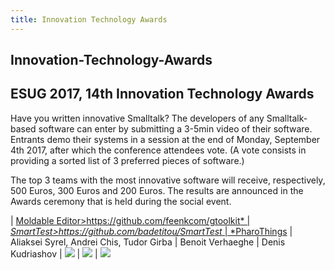 ```yaml
---
title: Innovation Technology Awards
---
```


## Innovation-Technology-Awards

## **ESUG 2017, 14th Innovation Technology Awards**


Have you written innovative Smalltalk? The developers of any Smalltalk-based software can enter by submitting a 3-5min video of their software. Entrants demo their systems in a session at the end of Monday, September 4th 2017, after which the conference attendees vote. (A vote consists in providing a sorted list of 3 preferred pieces of software.)

The top 3 teams with the most innovative software will receive, respectively, 500 Euros, 300 Euros and 200 Euros. The results are announced in the Awards ceremony that is held during the social event.


| [Moldable Editor>https://github.com/feenkcom/gtoolkit* | *SmartTest>https://github.com/badetitou/SmartTest* | *PharoThings](https://github.com/pharo-iot/PharoThings)
| Aliaksei Syrel, Andrei Chis, Tudor Girba | Benoit Verhaeghe | Denis Kudriashov
| ![](file://../images/2017-1st-Award.png) | ![](file://../images/2017-2nd-Award.png) | ![](file://../images/2017-3rd-Award.png)
